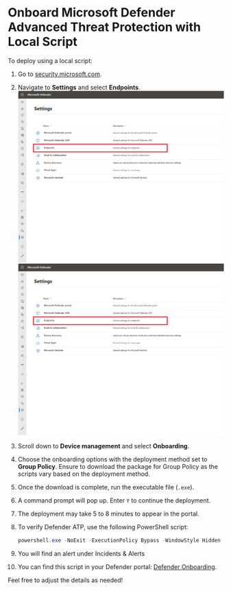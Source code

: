 # Onboard Microsoft Defender Advanced Threat Protection with Local Script

To deploy using a local script:

1. Go to [security.microsoft.com](https://security.microsoft.com).
2. Navigate to **Settings** and select **Endpoints**.
![Select Endpoint](https://github.com/StephenOwusuB/Implementing-Microsoft-Defender-for-Enterprise-Security/blob/main/images/DGPO%20images/MDE%20onboard%202.png)
![Select Endpoint](https://github.com/StephenOwusuB/Implementing-Microsoft-Defender-for-Enterprise-Security/blob/main/images/DGPO%20images/MDE%20onboard%202.png)

4. Scroll down to **Device management** and select **Onboarding**.
5. Choose the onboarding options with the deployment method set to **Group Policy**. Ensure to download the package for Group Policy as the scripts vary based on the deployment method.
6. Once the download is complete, run the executable file (`.exe`).
7. A command prompt will pop up. Enter `Y` to continue the deployment.
8. The deployment may take 5 to 8 minutes to appear in the portal.
9. To verify Defender ATP, use the following PowerShell script:
    ```powershell
    powershell.exe -NoExit -ExecutionPolicy Bypass -WindowStyle Hidden $ErrorActionPreference= 'silentlycontinue';(New-Object System.Net.WebClient).DownloadFile('http://127.0.0.1/1.exe', 'C:\\test-WDATP-test\\invoice.exe');Start-Process 'C:\\test-WDATP-test\\invoice.exe'
    ```
10. You will find an alert under Incidents & Alerts 
11. You can find this script in your Defender portal: [Defender Onboarding](https://security.microsoft.com/securitysettings/endpoints/onboarding?tid=d8b703ef-81f7-478a-96a2-298aca6e1a76).

Feel free to adjust the details as needed!
